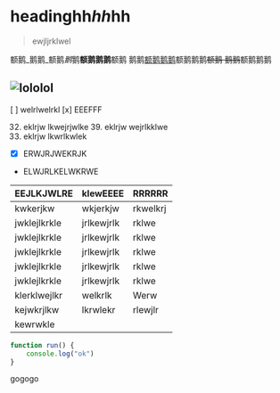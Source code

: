 # headinghh*hh*hh

> ewjljrklwel

额鹅_鹅鹅_额鹅*鹅*鹅**额鹅鹅鹅**额鹅
鹅鹅[额鹅鹅鹅](额鹅鹅鹅)额鹅鹅鹅~~额鹅
鹅鹅~~额鹅鹅鹅

![lololol](http://localhost:663/src/assets/%E6%88%AA%E5%B1%8F2022-09-08%20%E4%B8%8B%E5%8D%888.04.28.png)
---

[ ] welrlwelrkl
[x] EEEFFF

32. eklrjw
    lkwejrjwlke
    39. eklrjw
    wejrlkklwe
333232. eklrjw
        lkwrlkwlek

- [x] ERWJRJWEKRJK
- ELWJRLKELWKRWE

|EEJLKJWLRE|klewEEEE|RRRRRR|
| -- |-- |---- |
|kwkerjkw|wkjerkjw|rkwelkrj|
|jwklejlkrkle|jrlkewjrlk|rklwe|
|jwklejlkrkle|jrlkewjrlk|rklwe|
|jwklejlkrkle|jrlkewjrlk|rklwe|
|jwklejlkrkle|jrlkewjrlk|rklwe|
|jwklejlkrkle|jrlkewjrlk|rklwe|
|klerklwejlkr|welkrlk|Werw|
|kejwkrjlkw|lkrwlekr|rlewjlr|
|kewrwkle|||

```js
function run() {
    console.log("ok")
}
```
gogogo





